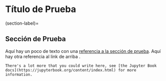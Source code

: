 # Título de Prueba

(section-label)=
## Sección de Prueba

Aquí hay un poco de texto con una [referencia a la sección de prueba](markdown-notebooks.md). Aquí hay otra referencia al link de arriba [](section-label).

```{tip}
There's a lot more that you could write here, see [the Jupyter Book docs](https://jupyterbook.org/content/index.html) for more information.
```
